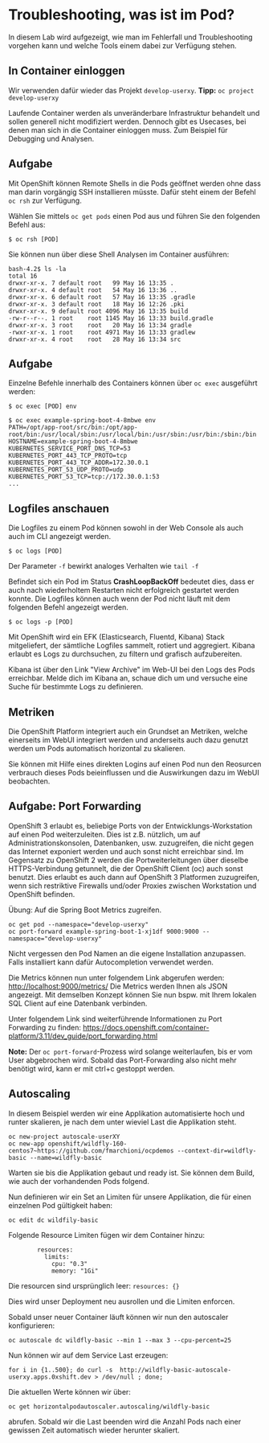 # Troubleshooting, was ist im Pod?

In diesem Lab wird aufgezeigt, wie man im Fehlerfall und Troubleshooting vorgehen kann und welche Tools einem dabei zur Verfügung stehen.

## In Container einloggen

Wir verwenden dafür wieder das Projekt `develop-userxy`. **Tipp:** `oc project develop-userxy`

Laufende Container werden als unveränderbare Infrastruktur behandelt und sollen generell nicht modifiziert werden. Dennoch gibt es Usecases, bei denen man sich in die Container einloggen muss. Zum Beispiel für Debugging und Analysen.

## Aufgabe

Mit OpenShift können Remote Shells in die Pods geöffnet werden ohne dass man darin vorgängig SSH installieren müsste. Dafür steht einem der Befehl `oc rsh` zur Verfügung.

Wählen Sie mittels `oc get pods` einen Pod aus und führen Sie den folgenden Befehl aus:
```
$ oc rsh [POD]
```

Sie können nun über diese Shell Analysen im Container ausführen:

```
bash-4.2$ ls -la
total 16
drwxr-xr-x. 7 default root   99 May 16 13:35 .
drwxr-xr-x. 4 default root   54 May 16 13:36 ..
drwxr-xr-x. 6 default root   57 May 16 13:35 .gradle
drwxr-xr-x. 3 default root   18 May 16 12:26 .pki
drwxr-xr-x. 9 default root 4096 May 16 13:35 build
-rw-r--r--. 1 root    root 1145 May 16 13:33 build.gradle
drwxr-xr-x. 3 root    root   20 May 16 13:34 gradle
-rwxr-xr-x. 1 root    root 4971 May 16 13:33 gradlew
drwxr-xr-x. 4 root    root   28 May 16 13:34 src
```

## Aufgabe

Einzelne Befehle innerhalb des Containers können über `oc exec` ausgeführt werden:

```
$ oc exec [POD] env
```


```
$ oc exec example-spring-boot-4-8mbwe env
PATH=/opt/app-root/src/bin:/opt/app-root/bin:/usr/local/sbin:/usr/local/bin:/usr/sbin:/usr/bin:/sbin:/bin
HOSTNAME=example-spring-boot-4-8mbwe
KUBERNETES_SERVICE_PORT_DNS_TCP=53
KUBERNETES_PORT_443_TCP_PROTO=tcp
KUBERNETES_PORT_443_TCP_ADDR=172.30.0.1
KUBERNETES_PORT_53_UDP_PROTO=udp
KUBERNETES_PORT_53_TCP=tcp://172.30.0.1:53
...
```

## Logfiles anschauen

Die Logfiles zu einem Pod können sowohl in der Web Console als auch auch im CLI angezeigt werden.

```
$ oc logs [POD]
```
Der Parameter `-f` bewirkt analoges Verhalten wie `tail -f`

Befindet sich ein Pod im Status **CrashLoopBackOff** bedeutet dies, dass er auch nach wiederholtem Restarten nicht erfolgreich gestartet werden konnte. Die Logfiles können auch wenn der Pod nicht läuft mit dem folgenden Befehl angezeigt werden.

 ```
$ oc logs -p [POD]
```

Mit OpenShift wird ein EFK (Elasticsearch, Fluentd, Kibana) Stack mitgeliefert, der sämtliche Logfiles sammelt, rotiert und aggregiert. Kibana erlaubt es Logs zu durchsuchen, zu filtern und grafisch aufzubereiten.

Kibana ist über den Link "View Archive" im Web-UI bei den Logs des Pods erreichbar. Melde dich im Kibana an, schaue dich um und versuche eine Suche für bestimmte Logs zu definieren.

## Metriken

Die OpenShift Platform integriert auch ein Grundset an Metriken, welche einerseits im WebUI integriert werden und anderseits auch dazu genutzt werden um Pods automatisch horizontal zu skalieren.

Sie können mit Hilfe eines direkten Logins auf einen Pod nun den Reosurcen verbrauch dieses Pods beieinflussen und die Auswirkungen dazu im WebUI beobachten.

## Aufgabe: Port Forwarding

OpenShift 3 erlaubt es, beliebige Ports von der Entwicklungs-Workstation auf einen Pod weiterzuleiten. Dies ist z.B. nützlich, um auf Administrationskonsolen, Datenbanken, usw. zuzugreifen, die nicht gegen das Internet exponiert werden und auch sonst nicht erreichbar sind. Im Gegensatz zu OpenShift 2 werden die Portweiterleitungen über dieselbe HTTPS-Verbindung getunnelt, die der OpenShift Client (oc) auch sonst benutzt. Dies erlaubt es auch dann auf OpenShift 3 Platformen zuzugreifen, wenn sich restriktive Firewalls und/oder Proxies zwischen Workstation und OpenShift befinden.

Übung: Auf die Spring Boot Metrics zugreifen.

```
oc get pod --namespace="develop-userxy"
oc port-forward example-spring-boot-1-xj1df 9000:9000 --namespace="develop-userxy"
```

Nicht vergessen den Pod Namen an die eigene Installation anzupassen. Falls installiert kann dafür Autocompletion verwendet werden.

Die Metrics können nun unter folgendem Link abgerufen werden: [http://localhost:9000/metrics/](http://localhost:9000/metrics/) Die Metrics werden Ihnen als JSON angezeigt. Mit demselben Konzept können Sie nun bspw. mit Ihrem lokalen SQL Client auf eine Datenbank verbinden.

Unter folgendem Link sind weiterführende Informationen zu Port Forwarding zu finden: https://docs.openshift.com/container-platform/3.11/dev_guide/port_forwarding.html

**Note:** Der `oc port-forward`-Prozess wird solange weiterlaufen, bis er vom User abgebrochen wird. Sobald das Port-Forwarding also nicht mehr benötigt wird, kann er mit ctrl+c gestoppt werden.


## Autoscaling

In diesem Beispiel werden wir eine Applikation automatisierte hoch und runter skalieren, je nach dem unter wieviel Last die Applikation steht.

```
oc new-project autoscale-userXY
oc new-app openshift/wildfly-160-centos7~https://github.com/fmarchioni/ocpdemos --context-dir=wildfly-basic --name=wildfly-basic
```

Warten sie bis die Applikation gebaut und ready ist. Sie können dem Build, wie auch der vorhandenden Pods folgend.

Nun definieren wir ein Set an Limiten für unsere Applikation, die für einen einzelnen Pod gültigkeit haben:

```
oc edit dc wildfily-basic
```

Folgende Resource Limiten fügen wir dem Container hinzu:

```
        resources:
          limits:
            cpu: "0.3"
            memory: "1Gi"
```

Die resourcen sind ursprünglich leer: `resources: {}`

Dies wird unser Deployment neu ausrollen und die Limiten enforcen.

Sobald unser neuer Container läuft können wir nun den autoscaler konfigurieren:

```
oc autoscale dc wildfly-basic --min 1 --max 3 --cpu-percent=25
```

Nun können wir auf dem Service Last erzeugen:

```
for i in {1..500}; do curl -s  http://wildfly-basic-autoscale-userxy.apps.0xshift.dev > /dev/null ; done;
```

Die aktuellen Werte können wir über:

```
oc get horizontalpodautoscaler.autoscaling/wildfly-basic
```

abrufen. Sobald wir die Last beenden wird die Anzahl Pods nach einer gewissen Zeit automatisch wieder herunter skaliert.
